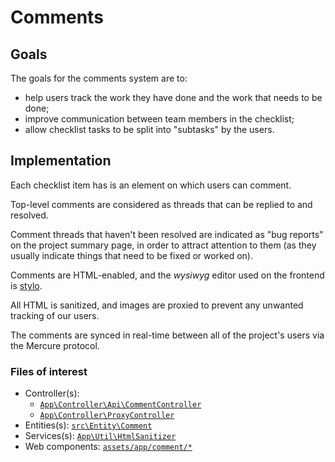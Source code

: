 # Comments

## Goals
The goals for the comments system are to:

- help users track the work they have done and the work that needs to be done;
- improve communication between team members in the checklist;
- allow checklist tasks to be split into "subtasks" by the users.

## Implementation
Each checklist item has is an element on which users can comment.

Top-level comments are considered as threads that can be replied to and resolved.

Comment threads that haven't been resolved are indicated as "bug reports" on the project 
summary page, in order to attract attention to them (as they usually indicate things that
need to be fixed or worked on).

Comments are HTML-enabled, and the _wysiwyg_ editor used on the frontend is [stylo](https://github.com/papyrs/stylo).

All HTML is sanitized, and images are proxied to prevent any unwanted tracking of our users.

The comments are synced in real-time between all of the project's users via the 
Mercure protocol.

### Files of interest
- Controller(s): 
  - [`App\Controller\Api\CommentController`](/src/Controller/Api/CommentController.php) 
  - [`App\Controller\ProxyController`](/src/Controller/ProxyController.php)
- Entities(s): [`src\Entity\Comment`](/src/Entity/Comment.php) 
- Services(s): [`App\Util\HtmlSanitizer`](/src/Util/HtmlSanitizer.php) 
- Web components: [`assets/app/comment/*`](/assets/app/comment) 

